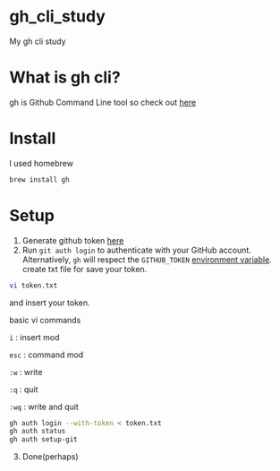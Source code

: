 # gh_cli_study

My gh cli study

# What is gh cli?
gh is Github Command Line tool so check out [here](https://cli.github.com/)

# Install
I used homebrew

```bash
brew install gh
```

# Setup

1. Generate github token [here](https://github.com/settings/tokens)
2. Run `git auth login` to authenticate with your GitHub account. Alternatively, `gh` will respect the `GITHUB_TOKEN` [environment variable](https://cli.github.com/manual/gh_help_environment).
create txt file for save your token.

```bash
vi token.txt
```

and insert your token. 

basic vi commands 

`i` : insert mod

`esc` : command mod

`:w` : write

`:q` : quit

`:wq` : write and quit

```bash
gh auth login --with-token < token.txt
gh auth status
gh auth setup-git
```
3. Done(perhaps)

